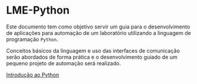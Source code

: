 # LME-Python

Este documento tem como objetivo servir um guia para o desenvolvimento de aplicações para automação de um laboratório utilizando a linguagem de programação `Python`.

Conceitos básicos da linguagem e uso das interfaces de comunicação serão abordados de forma prática e o desenvolvimento guiado de um pequeno projeto de automação será realizado.

[Introdução ao Python](./intro.md)



